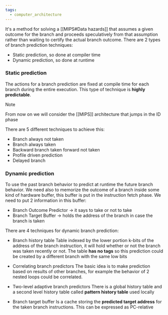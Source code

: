 ```yaml
---
tags:
  - computer_architecture
---
```

It's a method for solving a [[MIPS#Data hazards]] that assumes a given outcome for the branch and proceeds speculatively from that assumption rather than waiting to certify the actual branch outcome. There are 2 types of branch prediction techniques:
- Static prediction, so done at compiler time
- Dynamic prediction, so done at runtime
### Static prediction

The actions for a branch prediction are fixed at compile time for each branch during the entire execution. This type of technique is **highly predictable**.

>[!note]
>From now on we will consider the [[MIPS]] architecture that jumps in the ID phase

There are 5 different techniques to achieve this:
- Branch always not taken
- Branch always taken
- Backward branch taken forward not taken
- Profile driven prediction
- Delayed branch
### Dynamic prediction

To use the past branch behavior to predict at runtime the future branch behavior. We need also to memorize the outcome of a branch inside some kind of hardware buffer, this buffer is put in the instruction fetch phase. We need to put 2 information in this buffer:
- Branch Outcome Predictor $\to$ it says to take or not to take
- Branch Target Buffer $\to$ holds the address of the branch in case the branch is taken

There are 4 techniques for dynamic branch prediction:
- Branch history table
	Table indexed by the lower portion k-bits of the address of the branch instruction, it will hold whether or not the branch was taken recently or not. The table **has no tags** so this prediction could be created by a different branch with the same low bits
 
- Correlating branch predictors
	The basic idea is to make prediction based on results of other branches, for example the behavior of 2 nested loops could be correlated. 

- Two-level adaptive branch predictors
	There is a global history table and a second level history table called **pattern history table** used locally

- Branch target buffer
	Is a cache storing the **predicted target address** for the taken branch instructions. This can be expressed as PC-relative